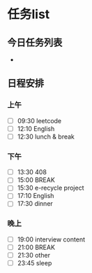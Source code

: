 # 任务list
## 今日任务列表
- 
## 日程安排
### 上午
- [ ] 09:30 leetcode
- [ ] 12:10 English
- [ ] 12:30 lunch & break
### 下午
- [ ] 13:30 408
- [ ] 15:00 BREAK
- [ ] 15:30 e-recycle project
- [ ] 17:10 English
- [ ] 17:30 dinner
### 晚上
- [ ] 19:00 interview content
- [ ] 21:00 BREAK
- [ ] 21:30 other
- [ ] 23:45 sleep